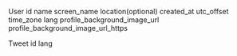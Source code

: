 User
  id name screen_name location(optional) created_at utc_offset time_zone lang profile_background_image_url profile_background_image_url_https
  
  
Tweet
  id lang
